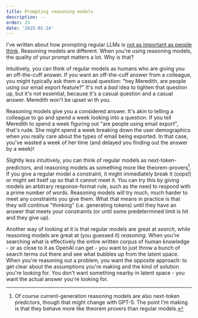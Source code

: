 ```yaml
---
title: Prompting reasoning models
description: --
order: 25
date: '2025-01-24'
---
```


I've written about how prompting regular LLMs is [not as important as people think](/beyond-prompting). Reasoning models are different. When you're using reasoning models, the quality of your prompt matters a lot. Why is that?

Intuitively, you can think of regular models as humans who are giving you an off-the-cuff answer. If you want an off-the-cuff answer from a colleague, you might typically ask them a casual question: "hey Meredith, are people using our email export feature?" It's not a _bad_ idea to tighten that question up, but it's not essential, because it's a casual question and a casual answer. Meredith won't be upset wi th you.

Reasoning models give you a considered answer. It's akin to telling a colleague to go and spend a week looking into a question. If you tell Meredith to spend a week figuring out "are people using email export", that's rude. She might spend a week breaking down the user demographics when you really care about the types of email being exported. In that case, you've wasted a week of her time (and delayed you finding out the answer by a week)!

Slightly less intuitively, you can think of regular models as next-token-predictors, and reasoning models as something more like theorem-provers[^1]. If you give a regular model a constraint, it might immediately break it (oops!) or might set itself up so that it cannot meet it. You can try this by giving models an arbitrary response-format rule, such as the need to respond with a prime number of words. Reasoning models will try much, much harder to meet any constraints you give them. What that means in practice is that they will continue "thinking" (i.e. generating tokens) until they have an answer that meets your constraints (or until some predetermined limit is hit and they give up).

Another way of looking at it is that regular models are great at _search_, while reasoning models are great at (you guessed it) _reasoning_. When you're searching what is effectively the entire written corpus of human knowledge - or as close to it as OpenAI can get - you want to just throw a bunch of search terms out there and see what bubbles up from the latent space. When you're reasoning out a problem, you want the opposite approach: to get clear about the assumptions you're making and the kind of solution you're looking for. You don't want something nearby in latent space - you want the actual answer you're looking for.

[^1]: Of course current-generation reasoning models are also next-token predictors, though that might change with GPT-5. The point I'm making is that they behave more like theorem provers than regular models.

